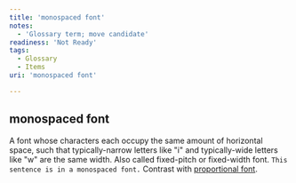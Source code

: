 ```yaml
---
title: 'monospaced font'
notes:
  - 'Glossary term; move candidate'
readiness: 'Not Ready'
tags:
  - Glossary
  - Items
uri: 'monospaced font'

---
```

## monospaced font

A font whose characters each occupy the same amount of horizontal space, such that typically-narrow letters like "i" and typically-wide letters like "w" are the same width. Also called fixed-pitch or fixed-width font. `This sentence is in a monospaced font.` Contrast with [proportional font](/proportional_font).

